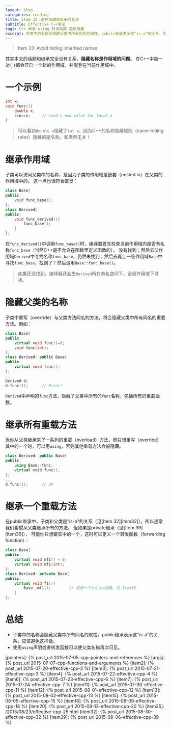 ```yaml
---
layout: blog
categories: reading
title: Item 33：避免隐藏继承来的名称
subtitle: Effective C++笔记
tags: C++ 继承 using 转发函数 名称隐藏
excerpt: 子类中的名称会隐藏父类中所有同名的属性。public继承表示这"is-a"的关系，应该避免这样做。使用using声明或者转发函数可以使父类名称再次可见。
---
```


> Item 33: Avoid hiding inherited names.

其实本文的话题和继承完全没有关系，**隐藏名称是作用域的问题**。 
在C++中每一对`{` `}`都会开启一个新的作用域，并嵌套在当前作用域中。

# 一个示例

```cpp
int x;
void func(){
    double x;
    cin>>x;     // read a new value for local x
}
```

> 可以看到`double x`隐藏了`int x`，因为C++的名称隐藏规则（name-hiding rules）隐藏的是名称，和类型无关！

<!--more-->

# 继承作用域

子类可以访问父类中的名称，是因为子类的作用域是嵌套（nested in）在父类的作用域中的。
这一点也很符合直觉：

```cpp
class Base{
public:
    void func_base();
};
class Derived{
public:
    void func_derived(){
        func_base();
    }
};
```

在`func_derived()`中调用`func_base()`时，编译器首先检查当前作用域内是否有名称`func_base`（当然C++是不允许在函数里定义函数的），
没有找到；然后去父作用域`Derived`中寻找名称`func_base`，仍然未找到；然后去再上一级作用域`Base`中寻找`func_base`，找到了！然后调用`Base::func_base()`。

> 如果还没找到，编译器还会去`Derived`所在命名空间下、全局作用域下寻找。

# 隐藏父类的名称

子类中重写（override）与父类方法同名的方法，将会隐藏父类中所有同名的重载方法。例如：

```cpp
class Base{
public:
    virtual void func()=0;
    void func(int);
};
class Derived: public Base{
public:
    virtual void func();
};
...
Derived d;
d.func(1);      // Error!
```

`Derived`中声明的`func`方法，隐藏了父类中所有的`func`名称，包括所有的重载函数。

# 继承所有重载方法

当你从父类继承来了一系列的重载（overload）方法，而只想重写（override）其中的一个时，可以用`using`，否则其他重载方法会被隐藏。

```cpp
class Derived: public Base{
public:
    using Base::func;
    virtual void func();
};
...
d.func(1);      // OK
```

# 继承一个重载方法

在public继承中，子类和父类是"is-a"的关系（见[Item 32][item32]），所以通常我们希望从父类继承所有的方法。
但如果是private继承（见[Item 39][item39]），
可能你只想要其中的一个，这时可以定义一个转发函数（forwarding function）：

```cpp
class Base{
public:
    virtual void mf1() = 0;
    virtual void mf1(int);
};
class Derived: private Base{
public:
    virtual void f1(){
        Base::mf1();        // 这是一个inline函数，见 Item30
    }
};
```

# 总结

* 子类中的名称会隐藏父类中所有同名的属性。public继承表示这"is-a"的关系，应该避免这样做。
* 使用`using`声明或者转发函数可以使父类名称再次可见。

[pointers]: {% post_url 2015-07-05-cpp-pointers-and-references %}
[args]: {% post_url 2015-07-07-cpp-functions-and-arguments %}
[item2]: {% post_url 2015-07-20-effective-cpp-2 %}
[item3]: {% post_url 2015-07-21-effective-cpp-3 %}
[item4]: {% post_url 2015-07-22-effective-cpp-4 %}
[item6]: {% post_url 2015-07-23-effective-cpp-6 %}
[item7]: {% post_url 2015-07-24-effective-cpp-7 %}
[item11]: {% post_url 2015-07-30-effective-cpp-11 %}
[item12]: {% post_url 2015-08-01-effective-cpp-12 %}
[item13]: {% post_url 2015-08-02-effective-cpp-13 %}
[item15]: {% post_url 2015-08-05-effective-cpp-15 %}
[item18]: {% post_url 2015-08-09-effective-cpp-18 %}
[item20]: {% post_url 2015-08-13-effective-cpp-20 %}
[item25]: /2015/08/23/effective-cpp-25.html
[item32]: {% post_url 2015-08-30-effective-cpp-32 %}
[item39]: {% post_url 2015-09-06-effective-cpp-39 %}

